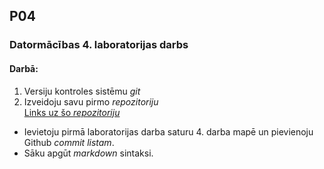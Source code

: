## P04
### Datormācības 4. laboratorijas darbs
#### Darbā:
1. Versiju kontroles sistēmu _git_
2. Izveidoju savu pirmo *repozitoriju*  
[Links uz šo *repozitoriju*](https://github.com/Niknais007/P04)  
* Ievietoju pirmā laboratorijas darba saturu 4. darba mapē un pievienoju Github *commit listam*.
* Sāku apgūt *markdown* sintaksi.